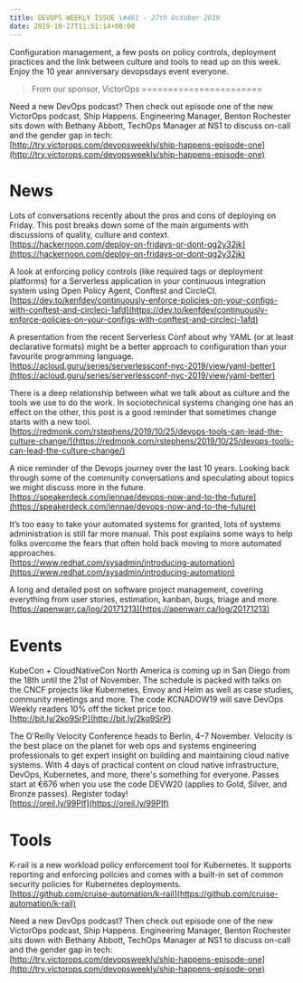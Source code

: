 ```yaml
---
title: DEVOPS WEEKLY ISSUE \#461 - 27th October 2019 
date: 2019-10-27T11:51:14+00:00
---
```


Configuration management, a few posts on policy controls, deployment practices and the link between culture and tools to read up on this week. Enjoy the 10 year anniversary devopsdays event everyone.


>From our sponsor, VictorOps
=======================

Need a new DevOps podcast? Then check out episode one of the new VictorOps podcast, Ship Happens. Engineering Manager, Benton Rochester sits down with Bethany Abbott, TechOps Manager at NS1 to discuss on-call and the gender gap in tech:
<br>[http://try.victorops.com/devopsweekly/ship-happens-episode-one](http://try.victorops.com/devopsweekly/ship-happens-episode-one)


News
====

Lots of conversations recently about the pros and cons of deploying on Friday. This post breaks down some of the main arguments with discussions of quality, culture and context.
<br>[https://hackernoon.com/deploy-on-fridays-or-dont-qg2y32jk](https://hackernoon.com/deploy-on-fridays-or-dont-qg2y32jk)


A look at enforcing policy controls (like required tags or deployment platforms) for a Serverless application in your continuous integration system using Open Policy Agent, Conftest and CircleCI.
<br>[https://dev.to/kenfdev/continuously-enforce-policies-on-your-configs-with-conftest-and-circleci-1afd](https://dev.to/kenfdev/continuously-enforce-policies-on-your-configs-with-conftest-and-circleci-1afd)


A presentation from the recent Serverless Conf about why YAML (or at least declarative formats) might be a better approach to configuration than your favourite programming language.
<br>[https://acloud.guru/series/serverlessconf-nyc-2019/view/yaml-better](https://acloud.guru/series/serverlessconf-nyc-2019/view/yaml-better)


There is a deep relationship between what we talk about as culture and the tools we use to do the work. In sociotechnical systems changing one has an effect on the other, this post is a good reminder that sometimes change starts with a new tool.
<br>[https://redmonk.com/rstephens/2019/10/25/devops-tools-can-lead-the-culture-change/](https://redmonk.com/rstephens/2019/10/25/devops-tools-can-lead-the-culture-change/)


A nice reminder of the Devops journey over the last 10 years. Looking back through some of the community conversations and speculating about topics we might discuss more in the future.
<br>[https://speakerdeck.com/iennae/devops-now-and-to-the-future](https://speakerdeck.com/iennae/devops-now-and-to-the-future)


It’s too easy to take your automated systems for granted, lots of systems administration is still far more manual. This post explains some ways to help folks overcome the fears that often hold back moving to more automated approaches.
<br>[https://www.redhat.com/sysadmin/introducing-automation](https://www.redhat.com/sysadmin/introducing-automation)


A long and detailed post on software project management, covering everything from user stories, estimation, kanban, bugs, triage and more.
<br>[https://apenwarr.ca/log/20171213](https://apenwarr.ca/log/20171213)


Events
======

KubeCon + CloudNativeCon North America is coming up in San Diego from the 18th until the 21st of November. The schedule is packed with talks on the CNCF projects like Kubernetes, Envoy and Helm as well as case studies, community meetings and more. The code KCNADOW19 will save DevOps Weekly readers 10% off the ticket price too.
<br>[http://bit.ly/2ko9SrP](http://bit.ly/2ko9SrP)


The O'Reilly Velocity Conference heads to Berlin, 4–7 November. Velocity is the best place on the planet for web ops and systems engineering professionals to get expert insight on building and maintaining cloud native systems. With 4 days of practical content on cloud native infrastructure, DevOps, Kubernetes, and more, there's something for everyone. Passes start at €676 when you use the code DEVW20 (applies to Gold, Silver, and Bronze passes). Register today!
<br>[https://oreil.ly/99PIf](https://oreil.ly/99PIf)



Tools
=====

K-rail is a new workload policy enforcement tool for Kubernetes. It supports reporting and enforcing policies and comes with a built-in set of common security policies for Kubernetes deployments.
<br>[https://github.com/cruise-automation/k-rail](https://github.com/cruise-automation/k-rail)


Need a new DevOps podcast? Then check out episode one of the new VictorOps podcast, Ship Happens. Engineering Manager, Benton Rochester sits down with Bethany Abbott, TechOps Manager at NS1 to discuss on-call and the gender gap in tech:
<br>[http://try.victorops.com/devopsweekly/ship-happens-episode-one](http://try.victorops.com/devopsweekly/ship-happens-episode-one)




